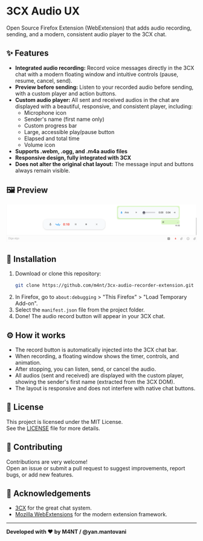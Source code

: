 # 3CX Audio UX

Open Source Firefox Extension (WebExtension) that adds audio recording, sending, and a modern, consistent audio player to the 3CX chat.

## ✨ Features

- **Integrated audio recording:** Record voice messages directly in the 3CX chat with a modern floating window and intuitive controls (pause, resume, cancel, send).
- **Preview before sending:** Listen to your recorded audio before sending, with a custom player and action buttons.
- **Custom audio player:** All sent and received audios in the chat are displayed with a beautiful, responsive, and consistent player, including:
  - Microphone icon
  - Sender's name (first name only)
  - Custom progress bar
  - Large, accessible play/pause button
  - Elapsed and total time
  - Volume icon
- **Supports .webm, .ogg, and .m4a audio files**
- **Responsive design, fully integrated with 3CX**
- **Does not alter the original chat layout:** The message input and buttons always remain visible.

## 🖼️ Preview

![Custom player preview](./screenshot.png)

## 🚀 Installation

1. Download or clone this repository:
   ```bash
   git clone https://github.com/m4nt/3cx-audio-recorder-extension.git
   ```
2. In Firefox, go to `about:debugging` > "This Firefox" > "Load Temporary Add-on".
3. Select the `manifest.json` file from the project folder.
4. Done! The audio record button will appear in your 3CX chat.

## ⚙️ How it works

- The record button is automatically injected into the 3CX chat bar.
- When recording, a floating window shows the timer, controls, and animation.
- After stopping, you can listen, send, or cancel the audio.
- All audios (sent and received) are displayed with the custom player, showing the sender's first name (extracted from the 3CX DOM).
- The layout is responsive and does not interfere with native chat buttons.

## 📝 License

This project is licensed under the MIT License.  
See the [LICENSE](./LICENSE) file for more details.

## 🤝 Contributing

Contributions are very welcome!  
Open an issue or submit a pull request to suggest improvements, report bugs, or add new features.

## 🙏 Acknowledgements

- [3CX](https://www.3cx.com/) for the great chat system.
- [Mozilla WebExtensions](https://developer.mozilla.org/en-US/docs/Mozilla/Add-ons/WebExtensions) for the modern extension framework.

---

**Developed with ❤️ by M4NT / @yan.mantovani**
